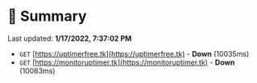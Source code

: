 # 📖 Summary
Last updated: **1/17/2022, 7:37:02 PM**

- `GET` [https://uptimerfree.tk](https://uptimerfree.tk) - **Down** (10035ms)
- `GET` [https://monitoruptimer.tk](https://monitoruptimer.tk) - **Down** (10083ms)
